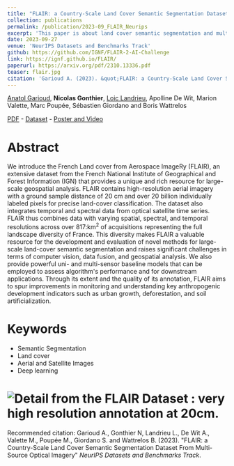 ```yaml
---
title: "FLAIR: a Country-Scale Land Cover Semantic Segmentation Dataset From Multi-Source Optical Imagery"
collection: publications
permalink: /publication/2023-09_FLAIR_Neurips
excerpt: 'This paper is about land cover semantic segmentation and multi modalities fusion (very high resolution aerial image and satellite time series).'
date: 2023-09-27
venue: 'NeurIPS Datasets and Benchmarks Track'
github: https://github.com/IGNF/FLAIR-2-AI-Challenge
link: https://ignf.github.io/FLAIR/
paperurl: https://arxiv.org/pdf/2310.13336.pdf
teaser: flair.jpg
citation: 'Garioud A. (2023). &quot;FLAIR: a Country-Scale Land Cover Semantic Segmentation Dataset From Multi-Source Optical Imagery&quot; <i>NeurIPS Datasets and Benchmarks Track</i>.'
---
```


[Anatol Garioud](https://scholar.google.fr/citations?user=6c9QX2AAAAAJ&hl=fr), **Nicolas Gonthier**, [Loic Landrieu](https://loiclandrieu.com/), Apolline De Wit, Marion Valette, Marc Poupée, Sébastien Giordano and Boris Wattrelos

[PDF](https://arxiv.org/pdf/2310.13336.pdf) - [Dataset](https://ignf.github.io/FLAIR/) - [Poster and Video](https://neurips.cc/virtual/2023/poster/73621)

Abstract
======

 We introduce the French Land cover from Aerospace ImageRy (FLAIR), an extensive dataset from the French National Institute of Geographical and Forest Information (IGN) that provides a unique and rich resource for large-scale geospatial analysis. FLAIR contains high-resolution aerial imagery with a ground sample distance of 20 cm and over 20 billion individually labeled pixels for precise land-cover classification. The dataset also integrates temporal and spectral data from optical satellite time series.  FLAIR thus combines data with varying spatial, spectral, and temporal resolutions across over 817\:km$^2$ of acquisitions representing the full landscape diversity of France. This diversity makes FLAIR a valuable resource for the development and evaluation of novel methods for large-scale land-cover semantic segmentation and raises significant challenges in terms of computer vision, data fusion, and geospatial analysis. We also provide powerful uni- and multi-sensor baseline models that can be employed to assess algorithm's performance and for downstream applications.  Through its extent and the quality of its annotation, FLAIR aims to spur improvements in monitoring and understanding key anthropogenic development indicators such as urban growth, deforestation, and soil artificialization.

Keywords
======
* Semantic Segmentation
* Land cover
* Aerial and Satellite Images
* Deep learning

# ![Detail from the FLAIR Dataset : very high resolution annotation at 20cm.](https://ngonthier.github.io/images/flair.jpg)

Recommended citation: Garioud A., Gonthier N, Landrieu L., De Wit A., Valette M., Poupée M., Giordano S. and Wattrelos B. (2023). "FLAIR: a Country-Scale Land Cover Semantic Segmentation Dataset From Multi-Source Optical Imagery" <i>NeurIPS Datasets and Benchmarks Track</i>.
